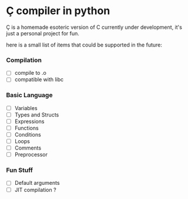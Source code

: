 # Ç compiler in python

Ç is a homemade esoteric version of C currently under development,
it's just a personal project for fun.

here is a small list of items that could be supported in the future:

### Compilation
- [ ] compile to .o
- [ ] compatible with libc

### Basic Language
- [ ] Variables
- [ ] Types and Structs
- [ ] Expressions
- [ ] Functions
- [ ] Conditions
- [ ] Loops
- [ ] Comments
- [ ] Preprocessor

### Fun Stuff
- [ ] Default arguments
- [ ] JIT compilation ?
